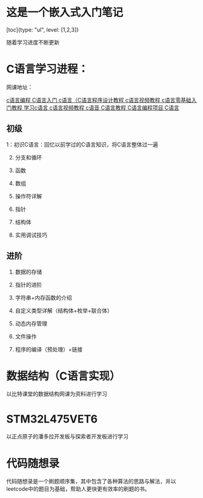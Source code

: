 # 这是一个嵌入式入门笔记

[toc]{type: "ul", level: [1,2,3]}

随着学习进度不断更新

# C语言学习进程：


网课地址：

[c语言编程 C语言入门 c语言（C语言程序设计教程 c语言视频教程 c语言零基础入门教程 学习c语言 c语言视频教程 c语音 C语言教程 C语言编程项目 C语言](https://www.bilibili.com/video/BV1q54y1q79w/?p=81&share_source=copy_web&vd_source=fd049f4c32ec0ad887e1ce34bb1a78f3)

## 初级

1：初识C语言：回忆以前学过的C语言知识，将C语言整体过一遍

2. 分支和循环

3. 函数

4. 数组

5. 操作符详解

6. 指针

7. 结构体

8. 实用调试技巧


## 进阶

1. 数据的存储

2. 指针的进阶

3. 字符串+内存函数的介绍

4. 自定义类型详解（结构体+枚举+联合体）

5. 动态内存管理

6. 文件操作

7. 程序的编译（预处理）+链接


# 数据结构（C语言实现）

以比特课堂的数据结构网课为资料进行学习




# STM32L475VET6

以正点原子的潘多拉开发板与探索者开发板进行学习


# 代码随想录

代码随想录是一个刷题顺序集，其中包含了各种算法的思路与解法，并以leetcode中的题目为基础，帮助人更快更有效率的刷题的书。



















